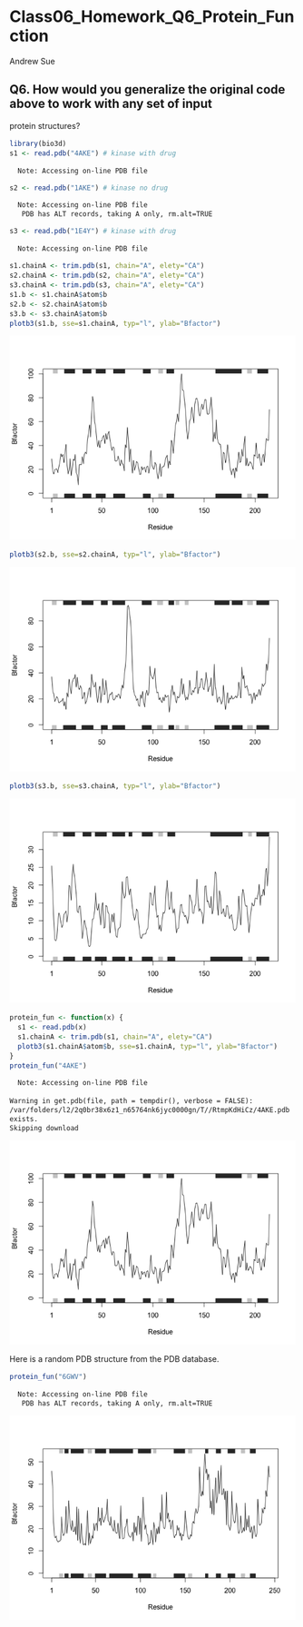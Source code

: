 # Class06_Homework_Q6_Protein_Function
Andrew Sue

## Q6. How would you generalize the original code above to work with any set of input

protein structures?

``` r
library(bio3d)
s1 <- read.pdb("4AKE") # kinase with drug
```

      Note: Accessing on-line PDB file

``` r
s2 <- read.pdb("1AKE") # kinase no drug
```

      Note: Accessing on-line PDB file
       PDB has ALT records, taking A only, rm.alt=TRUE

``` r
s3 <- read.pdb("1E4Y") # kinase with drug
```

      Note: Accessing on-line PDB file

``` r
s1.chainA <- trim.pdb(s1, chain="A", elety="CA")
s2.chainA <- trim.pdb(s2, chain="A", elety="CA")
s3.chainA <- trim.pdb(s3, chain="A", elety="CA")
s1.b <- s1.chainA$atom$b
s2.b <- s2.chainA$atom$b
s3.b <- s3.chainA$atom$b
plotb3(s1.b, sse=s1.chainA, typ="l", ylab="Bfactor")
```

![](Class06_Q6_HW_AS.markdown_github_files/figure-markdown_github/unnamed-chunk-1-1.png)

``` r
plotb3(s2.b, sse=s2.chainA, typ="l", ylab="Bfactor")
```

![](Class06_Q6_HW_AS.markdown_github_files/figure-markdown_github/unnamed-chunk-1-2.png)

``` r
plotb3(s3.b, sse=s3.chainA, typ="l", ylab="Bfactor")
```

![](Class06_Q6_HW_AS.markdown_github_files/figure-markdown_github/unnamed-chunk-1-3.png)

``` r
protein_fun <- function(x) {
  s1 <- read.pdb(x)
  s1.chainA <- trim.pdb(s1, chain="A", elety="CA")
  plotb3(s1.chainA$atom$b, sse=s1.chainA, typ="l", ylab="Bfactor")
}
protein_fun("4AKE")
```

      Note: Accessing on-line PDB file

    Warning in get.pdb(file, path = tempdir(), verbose = FALSE):
    /var/folders/l2/2q0br38x6z1_n65764nk6jyc0000gn/T//RtmpKdHiCz/4AKE.pdb exists.
    Skipping download

![](Class06_Q6_HW_AS.markdown_github_files/figure-markdown_github/unnamed-chunk-2-1.png)

Here is a random PDB structure from the PDB database.

``` r
protein_fun("6GWV")
```

      Note: Accessing on-line PDB file
       PDB has ALT records, taking A only, rm.alt=TRUE

![](Class06_Q6_HW_AS.markdown_github_files/figure-markdown_github/unnamed-chunk-3-1.png)
